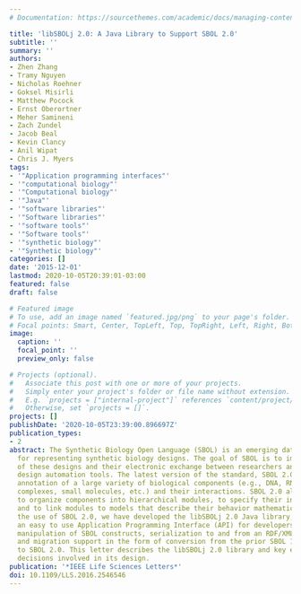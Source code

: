 ```yaml
---
# Documentation: https://sourcethemes.com/academic/docs/managing-content/

title: 'libSBOLj 2.0: A Java Library to Support SBOL 2.0'
subtitle: ''
summary: ''
authors:
- Zhen Zhang
- Tramy Nguyen
- Nicholas Roehner
- Goksel Misirli
- Matthew Pocock
- Ernst Oberortner
- Meher Samineni
- Zach Zundel
- Jacob Beal
- Kevin Clancy
- Anil Wipat
- Chris J. Myers
tags:
- '"Application programming interfaces"'
- '"computational biology"'
- '"Computational biology"'
- '"Java"'
- '"software libraries"'
- '"Software libraries"'
- '"software tools"'
- '"Software tools"'
- '"synthetic biology"'
- '"Synthetic biology"'
categories: []
date: '2015-12-01'
lastmod: 2020-10-05T20:39:01-03:00
featured: false
draft: false

# Featured image
# To use, add an image named `featured.jpg/png` to your page's folder.
# Focal points: Smart, Center, TopLeft, Top, TopRight, Left, Right, BottomLeft, Bottom, BottomRight.
image:
  caption: ''
  focal_point: ''
  preview_only: false

# Projects (optional).
#   Associate this post with one or more of your projects.
#   Simply enter your project's folder or file name without extension.
#   E.g. `projects = ["internal-project"]` references `content/project/deep-learning/index.md`.
#   Otherwise, set `projects = []`.
projects: []
publishDate: '2020-10-05T23:39:00.896697Z'
publication_types:
- 2
abstract: The Synthetic Biology Open Language (SBOL) is an emerging data standard
  for representing synthetic biology designs. The goal of SBOL is to improve the reproducibility
  of these designs and their electronic exchange between researchers and/or genetic
  design automation tools. The latest version of the standard, SBOL 2.0, enables the
  annotation of a large variety of biological components (e.g., DNA, RNA, proteins,
  complexes, small molecules, etc.) and their interactions. SBOL 2.0 also allows researchers
  to organize components into hierarchical modules, to specify their intended functions,
  and to link modules to models that describe their behavior mathematically. To support
  the use of SBOL 2.0, we have developed the libSBOLj 2.0 Java library, which provides
  an easy to use Application Programming Interface (API) for developers, including
  manipulation of SBOL constructs, serialization to and from an RDF/XML file format,
  and migration support in the form of conversion from the prior SBOL 1.1 standard
  to SBOL 2.0. This letter describes the libSBOLj 2.0 library and key engineering
  decisions involved in its design.
publication: '*IEEE Life Sciences Letters*'
doi: 10.1109/LLS.2016.2546546
---
```

